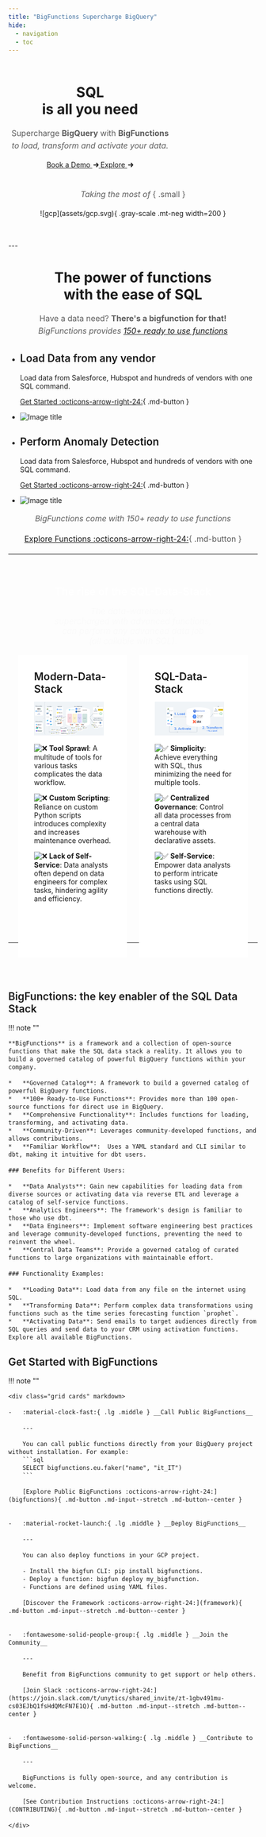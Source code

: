 ```yaml
---
title: "BigFunctions Supercharge BigQuery"
hide:
  - navigation
  - toc
---
```


<style>


/* Get started button */
.md-typeset .md-button--primary:hover {
  color: var(--md-primary-fg-color);
  background-color: var(--md-primary-bg-color);
  border-color: var(--md-primary-fg-color);
}
.md-typeset .md-button--primary {
  color: var(--md-primary-bg-color);
  background-color: var(--md-primary-fg-color);
  border-color: var(--md-primary-bg-color);
}

.hero {
  max-width: 700px;
  display: flex;
  padding: .4rem;
  margin: 0 auto;
  text-align: center;
}

.hero p {
  color: rgb(92, 92, 92);
  font-weight: 400;
  font-size: 0.8rem!important;
  line-height: 1.6!important;
}
.hero__image {
  max-width: 1000px;
  /*min-width: 600px;*/
  width: 100%;
  height: auto;
  margin: 0 auto;
  display: flex;
  align-items: stretch;
}

.hero__image img {
  width: 100%;
  height: 100%;
  min-width: 0;
}

.md-button--center {
    text-align: center;
}

.md-content h1, .md-content h2 {
  background-image: linear-gradient(60deg, #495ccdff, #232c60ff);
  background-clip: text;
  color: #0000!important;
}

.md-content h1 {
  font-weight: 700!important;
  font-size: 2rem!important;
  line-height: 1.1 !important;
  margin: 0 0 0.6em!important;
}

.md-content .h1-bigger {
  color: rgb(38, 38, 38)!important;
  font-size: 3rem!important;
}

@media (min-width: 640px) {
  .md-content h1 {
    font-size: 3rem!important;
  }

  .md-content .h1-bigger {
    font-size: 4.5rem!important;
  }

  .hero p {
    font-size: 1rem!important;
  }
  .hero p.small {
    font-size: 0.8rem!important;
  }

  .section-hero p {
    font-size: 1rem!important;
  }
  .section-hero p.small {
    font-size: 0.8rem!important;
  }


  .grid-2 {
    grid-template-columns: 47.5% 47.5%!important;
    grid-column-gap: 5%!important;
    grid-row-gap: 40px!important;
  }
}


h2 {
    font-weight: 600!important;
}

.grid-container {
    background-color: var(--md-primary-fg-color)!important;
    padding: 20px;
}

.grid-container h2 {
    color: var(--md-primary-fg-color) !important;
}

.grid-container li {
    margin: 10px 0!important;
}

.cards li {
    background-color: white;
    color: rgb(92, 92, 92);
}

.centered-big-message {
    color: rgb(92, 92, 92);
    font-size: 1.2em;
    margin-top: -0.5em;
}

.quote {
    text-align: center;
    font-style: italic;
    /* font-weight: 600!important; */
    font-size: 1.2em!important;
    color: rgb(250, 250, 250)!important;
    /* color: rgb(92, 92, 92)!important; */
    background-color: var(--md-primary-fg-color)!important;
}

img.gray-scale {
  filter: grayscale(100%); /* Standard */
  -webkit-filter: grayscale(100%); /* Webkit */
  vertical-align: middle;
}


.primary-background {
  background-color: var(--md-primary-fg-color)!important;
  padding: 20px;
}

.grid-2 {
  display: grid;
  grid-template-columns: 100%;
  grid-column-gap: 0;
  grid-row-gap: 20px;
  max-width: 900px;
  margin: auto;
}
.grid-2 > div {
  background-color: white;
  padding: 2rem;
  max-width: 400px;
  margin: auto;
  height: 100%;
}

.grid-2 h2 {
  margin: 0 0 0.64em!important;
}


.mt-neg {
  margin-top: -20px!important;
}

.section-hero {
  max-width: 700px;
  margin: 0 auto;
  text-align: center;
}

.section-hero p {
  color: rgb(92, 92, 92);
  font-weight: 400;
  font-size: 0.8rem;
  line-height: 1.6;
}

.md-content .section-hero h1 {
  margin: 0 0 0.3em!important;
}


.md-typeset .text-and-image {
  display: grid;
  grid-template-columns: repeat(1, minmax(0, 1fr));
}

.md-typeset .text-and-image>ul {
    display: contents;
}

.md-typeset .text-and-image>ul>li {
    display: block;
    margin: 0;
    padding: .8rem;
}


@media (min-width: 1024px) {

  .md-typeset .text-and-image {
    grid-template-columns: repeat(2, minmax(0, 1fr));
    column-gap: 2rem;
  }

  .md-typeset .text-and-image.image-on-left li:nth-of-type(2) {
     order: -9999!important;
  }
}


</style>


<div class="md-container hero">
  <div>
    <h1><span class="h1-bigger">SQL</span><br>is all you need</h1>
    <p>Supercharge <b>BigQuery</b> with <b>BigFunctions</b><br><i>to load, transform and activate your data.</i></p>
    <a href="https://calendar.app.google/zu54nNMHLVw7jYWy8" class="md-button">
      Book a Demo
      <svg width="11" height="10" viewBox="0 0 11 10" fill="none" style="margin-left:2px"><path d="M1 5.16772H9.5M9.5 5.16772L6.5 1.66772M9.5 5.16772L6.5 8.66772" stroke="currentColor" stroke-width="2" stroke-linecap="round" stroke-linejoin="round"></path></svg>
    </a>
    <a href="bigfunctions/" class="md-button md-button--primary">
      Explore
      <svg width="11" height="10" viewBox="0 0 11 10" fill="none" style="margin-left:2px"><path d="M1 5.16772H9.5M9.5 5.16772L6.5 1.66772M9.5 5.16772L6.5 8.66772" stroke="currentColor" stroke-width="2" stroke-linecap="round" stroke-linejoin="round"></path></svg>
    </a>
  </div>
</div>

<br>


<!------------- TECHNOLOGIES UPON SECTION  ----------->
<div class="section-hero" markdown>

*Taking the most of*
{ .small }

<figure markdown="span">
  ![gcp](assets/gcp.svg){ .gray-scale .mt-neg width=200 }
</figure>

</div>

<br>
<br>
---
<br>

<!------------- POWER OF FUNCTIONS SECTION  ----------->
<div class="section-hero" markdown>

# The power of functions<br>with the ease of SQL

Have a data need? **There's a bigfunction for that!**<br>
*BigFunctions provides [150+ ready to use functions](bigfunctions/)</a>*

</div>


<div class="text-and-image image-on-left" markdown>

-   ## Load Data from any vendor

    Load data from Salesforce, Hubspot and hundreds of vendors with one SQL command.

    [Get Started :octicons-arrow-right-24:](bigfunctions/load_api_data/){ .md-button }

-   ![Image title](https://dummyimage.com/600x400/eee/aaa)

</div>


<div class="text-and-image image-on-right" markdown>

-   ## Perform Anomaly Detection

    Load data from Salesforce, Hubspot and hundreds of vendors with one SQL command.

    [Get Started :octicons-arrow-right-24:](bigfunctions/load_api_data/){ .md-button }

-   ![Image title](https://dummyimage.com/600x400/eee/aaa)

</div>



<div class="section-hero" markdown>

*BigFunctions come with 150+ ready to use functions*

[Explore Functions :octicons-arrow-right-24:](bigfunctions/){ .md-button }

</div>



---


<div class="md-container primary-background">

<h2 style="color: white!important; text-align: center; margin: 1.4em 0 0 0 !important;">The rise of the SQL-Data-Stack</h2>
<p class="quote">
  The data-warehouse,<br>
  supercharged with advanced functions,<br>
  can perform any advanced data job<br>
  (all callable with SQL).<br>
</p>

<div class="grid-2">
  <div>
    <h2>Modern-Data-Stack</h2>
    <img src="assets/modern_data_stack2.png" style="width: 90%">
    <p><img alt="❌" class="twemoji" src="https://cdn.jsdelivr.net/gh/jdecked/twemoji@15.0.3/assets/svg/274c.svg" title=":x:"> <strong>Tool Sprawl</strong>: A multitude of tools for various tasks complicates the data workflow.</p>
    <p><img alt="❌" class="twemoji" src="https://cdn.jsdelivr.net/gh/jdecked/twemoji@15.0.3/assets/svg/274c.svg" title=":x:"> <strong>Custom Scripting</strong>: Reliance on custom Python scripts introduces complexity and increases maintenance overhead.</p>
    <p><img alt="❌" class="twemoji" src="https://cdn.jsdelivr.net/gh/jdecked/twemoji@15.0.3/assets/svg/274c.svg" title=":x:"> <strong>Lack of Self-Service</strong>: Data analysts often depend on data engineers for complex tasks, hindering agility and efficiency.</p>
  </div>
  <div>
    <h2>SQL-Data-Stack</h2>
    <img src="assets/sql_data_stack2.png" style="width: 90%">
    <p><img alt="✅" class="twemoji" src="https://cdn.jsdelivr.net/gh/jdecked/twemoji@15.0.3/assets/svg/2705.svg" title=":white_check_mark:">  <strong>Simplicity</strong>: Achieve everything with SQL, thus minimizing the need for multiple tools.</p>
    <p><img alt="✅" class="twemoji" src="https://cdn.jsdelivr.net/gh/jdecked/twemoji@15.0.3/assets/svg/2705.svg" title=":white_check_mark:">  <strong>Centralized Governance</strong>: Control all data processes from a central data warehouse with declarative assets.</p>
    <p><img alt="✅" class="twemoji" src="https://cdn.jsdelivr.net/gh/jdecked/twemoji@15.0.3/assets/svg/2705.svg" title=":white_check_mark:">  <strong>Self-Service</strong>:  Empower data analysts to perform intricate tasks using SQL functions directly.</p>
  </div>
</div>
</div>

---





<br>
<br>
<br>




## BigFunctions: the key enabler of the SQL Data Stack

!!! note ""


    **BigFunctions** is a framework and a collection of open-source functions that make the SQL data stack a reality. It allows you to build a governed catalog of powerful BigQuery functions within your company.

    *   **Governed Catalog**: A framework to build a governed catalog of powerful BigQuery functions.
    *   **100+ Ready-to-Use Functions**: Provides more than 100 open-source functions for direct use in BigQuery.
    *   **Comprehensive Functionality**: Includes functions for loading, transforming, and activating data.
    *   **Community-Driven**: Leverages community-developed functions, and allows contributions.
    *   **Familiar Workflow**:  Uses a YAML standard and CLI similar to dbt, making it intuitive for dbt users.

    ### Benefits for Different Users:

    *   **Data Analysts**: Gain new capabilities for loading data from diverse sources or activating data via reverse ETL and leverage a catalog of self-service functions.
    *   **Analytics Engineers**: The framework's design is familiar to those who use dbt.
    *   **Data Engineers**: Implement software engineering best practices and leverage community-developed functions, preventing the need to reinvent the wheel.
    *   **Central Data Teams**: Provide a governed catalog of curated functions to large organizations with maintainable effort.

    ### Functionality Examples:

    *   **Loading Data**: Load data from any file on the internet using SQL.
    *   **Transforming Data**: Perform complex data transformations using functions such as the time series forecasting function `prophet`.
    *   **Activating Data**: Send emails to target audiences directly from SQL queries and send data to your CRM using activation functions.
    Explore all available BigFunctions.


## Get Started with BigFunctions

!!! note ""

    <div class="grid cards" markdown>

    -   :material-clock-fast:{ .lg .middle } __Call Public BigFunctions__

        ---

        You can call public functions directly from your BigQuery project without installation. For example:
        ```sql
        SELECT bigfunctions.eu.faker("name", "it_IT")
        ```

        [Explore Public BigFunctions :octicons-arrow-right-24:](bigfunctions){ .md-button .md-input--stretch .md-button--center }


    -   :material-rocket-launch:{ .lg .middle } __Deploy BigFunctions__

        ---

        You can also deploy functions in your GCP project.

        - Install the bigfun CLI: pip install bigfunctions.
        - Deploy a function: bigfun deploy my_bigfunction.
        - Functions are defined using YAML files.

        [Discover the Framework :octicons-arrow-right-24:](framework){ .md-button .md-input--stretch .md-button--center }


    -   :fontawesome-solid-people-group:{ .lg .middle } __Join the Community__

        ---

        Benefit from BigFunctions community to get support or help others.

        [Join Slack :octicons-arrow-right-24:](https://join.slack.com/t/unytics/shared_invite/zt-1gbv491mu-cs03EJbQ1fsHdQMcFN7E1Q){ .md-button .md-input--stretch .md-button--center }


    -   :fontawesome-solid-person-walking:{ .lg .middle } __Contribute to BigFunctions__

        ---

        BigFunctions is fully open-source, and any contribution is welcome.

        [See Contribution Instructions :octicons-arrow-right-24:](CONTRIBUTING){ .md-button .md-input--stretch .md-button--center }

    </div>
